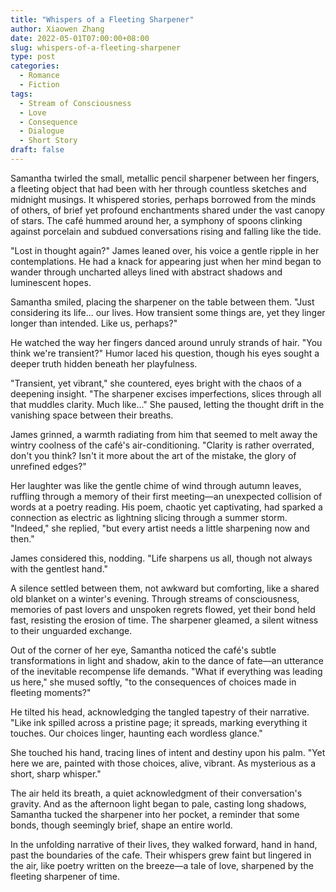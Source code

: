 ```yaml
---
title: "Whispers of a Fleeting Sharpener"
author: Xiaowen Zhang
date: 2022-05-01T07:00:00+08:00
slug: whispers-of-a-fleeting-sharpener
type: post
categories:
  - Romance
  - Fiction
tags:
  - Stream of Consciousness
  - Love
  - Consequence
  - Dialogue
  - Short Story
draft: false
---
```


Samantha twirled the small, metallic pencil sharpener between her fingers, a fleeting object that had been with her through countless sketches and midnight musings. It whispered stories, perhaps borrowed from the minds of others, of brief yet profound enchantments shared under the vast canopy of stars. The café hummed around her, a symphony of spoons clinking against porcelain and subdued conversations rising and falling like the tide.

"Lost in thought again?" James leaned over, his voice a gentle ripple in her contemplations. He had a knack for appearing just when her mind began to wander through uncharted alleys lined with abstract shadows and luminescent hopes.

Samantha smiled, placing the sharpener on the table between them. "Just considering its life... our lives. How transient some things are, yet they linger longer than intended. Like us, perhaps?"

He watched the way her fingers danced around unruly strands of hair. "You think we're transient?" Humor laced his question, though his eyes sought a deeper truth hidden beneath her playfulness.

"Transient, yet vibrant," she countered, eyes bright with the chaos of a deepening insight. "The sharpener excises imperfections, slices through all that muddles clarity. Much like..." She paused, letting the thought drift in the vanishing space between their breaths.

James grinned, a warmth radiating from him that seemed to melt away the wintry coolness of the café's air-conditioning. "Clarity is rather overrated, don't you think? Isn't it more about the art of the mistake, the glory of unrefined edges?"

Her laughter was like the gentle chime of wind through autumn leaves, ruffling through a memory of their first meeting—an unexpected collision of words at a poetry reading. His poem, chaotic yet captivating, had sparked a connection as electric as lightning slicing through a summer storm. "Indeed," she replied, "but every artist needs a little sharpening now and then."

James considered this, nodding. "Life sharpens us all, though not always with the gentlest hand."

A silence settled between them, not awkward but comforting, like a shared old blanket on a winter's evening. Through streams of consciousness, memories of past lovers and unspoken regrets flowed, yet their bond held fast, resisting the erosion of time. The sharpener gleamed, a silent witness to their unguarded exchange.

Out of the corner of her eye, Samantha noticed the café's subtle transformations in light and shadow, akin to the dance of fate—an utterance of the inevitable recompense life demands. "What if everything was leading us here," she mused softly, "to the consequences of choices made in fleeting moments?"

He tilted his head, acknowledging the tangled tapestry of their narrative. "Like ink spilled across a pristine page; it spreads, marking everything it touches. Our choices linger, haunting each wordless glance."

She touched his hand, tracing lines of intent and destiny upon his palm. "Yet here we are, painted with those choices, alive, vibrant. As mysterious as a short, sharp whisper."

The air held its breath, a quiet acknowledgment of their conversation's gravity. And as the afternoon light began to pale, casting long shadows, Samantha tucked the sharpener into her pocket, a reminder that some bonds, though seemingly brief, shape an entire world.

In the unfolding narrative of their lives, they walked forward, hand in hand, past the boundaries of the cafe. Their whispers grew faint but lingered in the air, like poetry written on the breeze—a tale of love, sharpened by the fleeting sharpener of time.